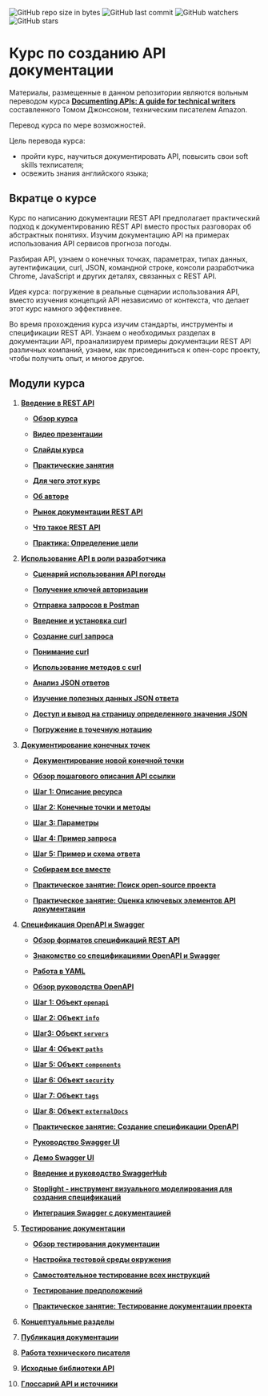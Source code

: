 ![GitHub repo size in bytes](https://img.shields.io/github/repo-size/Starkovden/Documenting_APIs.svg?style=plastic)
![GitHub last commit](https://img.shields.io/github/last-commit/Starkovden/Documenting_APIs.svg?logo=%20)
![GitHub watchers](https://img.shields.io/github/watchers/Starkovden/Documenting_APIs.svg?style=social)
![GitHub stars](https://img.shields.io/github/stars/Starkovden/Documenting_APIs.svg?style=social)

# Курс по созданию API документации

Материалы, размещенные в данном репозитории являются вольным переводом курса [**Documenting APIs: A guide for technical writers**](https://idratherbewriting.com/learnapidoc/)  составленного Томом Джонсоном, техническим писателем Amazon.

Перевод курса по мере возможностей.

Цель перевода курса:

- пройти курс, научиться документировать API, повысить свои soft skills техписателя;
- освежить знания английского языка;

## Вкратце о курсе

Курс по написанию документации REST API предполагает практический подход к документированию REST API вместо простых разговорах об абстрактных понятиях. Изучим документацию API на примерах использования API сервисов прогноза погоды.

Разбирая API, узнаем о конечных точках, параметрах, типах данных, аутентификации, curl, JSON, командной строке, консоли разработчика Chrome, JavaScript и других деталях, связанных с REST API.

Идея курса: погружение в реальные сценарии использования API, вместо изучения концепций API независимо от контекста, что делает этот курс намного эффективнее.

Во время прохождения курса изучим стандарты, инструменты и спецификации REST API. Узнаем о необходимых разделах в документации API, проанализируем примеры документации REST API различных компаний, узнаем, как присоединиться к опен-сорс проекту, чтобы получить опыт, и многое другое.

## Модули курса

1. [**Введение в REST API**](introduction-rest-apis/README.md)

    - [**Обзор курса**](introduction-rest-apis/course-overview.md)

    - [**Видео презентации**](introduction-rest-apis/video-presentations.md)

    - [**Слайды курса**](introduction-rest-apis/course-slides.md)

    - [**Практические занятия**](introduction-rest-apis/workshop-activities.md)

    - [**Для чего этот курс**](introduction-rest-apis/what-for-this-course.md)

    - [**Об авторе**](introduction-rest-apis/about-the-author.md)

    - [**Рынок документации REST API**](introduction-rest-apis/api-doc-market.md)

    - [**Что такое REST API**](introduction-rest-apis/what-is-rest-api.md)

    - [**Практика: Определение цели**](introduction-rest-apis/identify-goals.md)

2. [**Использование API в роли разработчика**](like-developer/README.md)

    - [**Сценарий использования API погоды**](like-developer/using-api-scenario.md)

    - [**Получение ключей авторизации**](like-developer/get-authorization-keys.md)

    - [**Отправка запросов в Postman**](like-developer/submit-requests-postman.md)

    - [**Введение и установка curl**](like-developer/curl-intro-and-instalation.md)

    - [**Создание curl запроса**](like-developer/make-curl-call.md)

    - [**Понимание curl**](like-developer/understand-curl.md)

    - [**Использование методов с curl**](use-methods-with-curl.md)

    - [**Анализ JSON ответов**](like-developer/analyze-json-response.md)

    - [**Изучение полезных данных JSON ответа**](like-developer/inspect-json.md)

    - [**Доступ и вывод на страницу определенного значения JSON**](like-developer/access-print-value.md)

    - [**Погружение в точечную нотацию**](like-developer/dot-notation.md)

3. [**Документирование конечных точек**](documenting-api-endpoints/README.md)

    - [**Документирование новой конечной точки**](documenting-api-endpoints/new-endpoint.md)

    - [**Обзор пошагового описания API ссылки**](documenting-api-endpoints/api-reference-tutorial-overview.md)

    - [**Шаг 1: Описание ресурса**](documenting-api-endpoints/step1-resourse-description.md)

    - [**Шаг 2: Конечные точки и методы**](documenting-api-endpoints/step2-endpoints-and-methods.md)

    - [**Шаг 3: Параметры**](documenting-api-endpoints/step3-parameters.md)

    - [**Шаг 4: Пример запроса**](documenting-api-endpoints/step4-request-example.md)

    - [**Шаг 5: Пример и схема ответа**](documenting-api-endpoints/step5-response-example-and-schema.md)

    - [**Собираем все вместе**](documenting-api-endpoints/putt-all-together.md)

    - [**Практическое занятие: Поиск open-source проекта**](documenting-api-endpoints/find-open-source-project.md)

    - [**Практическое занятие: Оценка ключевых элементов API документации**](documenting-api-endpoints/evaluate-api-referense-docs.md)

4. [**Спецификация OpenAPI и Swagger**](openAPI-specification/README.md)

    - [**Обзор форматов спецификаций REST API**](openAPI-specification/overview-specification-formats.md)

    - [**Знакомство со спецификациями OpenAPI и Swagger**](openAPI-specification/introduction-openapi-and-swagger.md)

    - [**Работа в YAML**](openAPI-specification/working-in-YAML.md)

    - [**Обзор руководства OpenAPI**](openAPI-specification/openapi-tutorial-overview.md)

    - [**Шаг 1: Объект `openapi`**](openAPI-specification/step1-openapi-object.md)

    - [**Шаг 2: Объект `info`**](openAPI-specification/step2-info-object.md)

    - [**Шаг3: Объект `servers`**](openAPI-specification/step3-servers-object.md)

    - [**Шаг 4: Объект `paths`**](openAPI-specification/step4-paths-object.md)

    - [**Шаг 5: Объект `components`**](openAPI-specification/step5-components-object.md)

    - [**Шаг 6: Объект `security`**](openAPI-specification/step6-security-object.md)

    - [**Шаг 7: Объект `tags`**](openAPI-specification/step7-tags-object.md)

    - [**Шаг 8: Объект `externalDocs`**](openAPI-specification/step8-externalDocs-object.md)

    - [**Практическое занятие: Создание спецификации OpenAPI**](openAPI-specification/сreate-openapi-specification.md)

    - [**Руководство Swagger UI**](openAPI-specification/swagger-ui-tutorial.md)

    - [**Демо Swagger UI**](openAPI-specification/swagger-ui-demo.md)

    - [**Введение и руководство SwaggerHub**](openAPI-specification/swaggerhub-introduction-and-tutorial.md)

    - [**Stoplight - инструмент визуального моделирования для создания спецификаций**](openAPI-specification/stoplight.md)

    - [**Интеграция Swagger с документацией**](openAPI-specification/integrating-swagger-with-docs.md)

5. [**Тестирование документации**](testing-api-doc/README.md)

    - [**Обзор тестирования документации**](overview-testing.md)

    - [**Настройка тестовой среды окружения**](set-up-test-environment.md)

    - [**Самостоятельное тестирование всех инструкций**](test-instructions-yourself.md)

    - [**Тестирование предположений**](test-assumptions.md)

    - [**Практическое занятие: Тестирование документации проекта**](test-documentation.md)

6. [**Концептуальные разделы**](conceptual-topics/README.md)
7. [**Публикация документации**](Publishing-doc/README.md)
8. [**Работа технического писателя**](Getting-job/README.md)
9. [**Исходные библиотеки API**](Native-library/README.md)
10. [**Глоссарий API и источники**](glossary-and-resourses/README.md)
